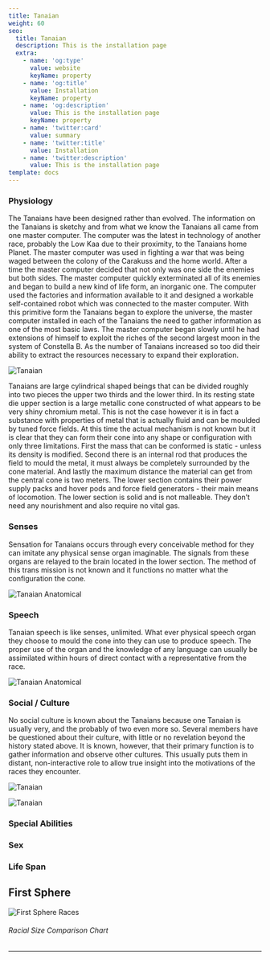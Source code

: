 ```yaml
---
title: Tanaian
weight: 60
seo:
  title: Tanaian
  description: This is the installation page
  extra:
    - name: 'og:type'
      value: website
      keyName: property
    - name: 'og:title'
      value: Installation
      keyName: property
    - name: 'og:description'
      value: This is the installation page
      keyName: property
    - name: 'twitter:card'
      value: summary
    - name: 'twitter:title'
      value: Installation
    - name: 'twitter:description'
      value: This is the installation page
template: docs
---
```


### Physiology
The Tanaians have been designed rather than evolved. The information on the Tanaians is sketchy and from what we know the Tanaians all came from one master computer. The computer was the latest in technology of another race, probably the Low Kaa due to their proximity, to the Tanaians home Planet. The master computer was used in fighting a war that was being waged between the colony of the Carakuss and the home world. After a time the master computer decided that not only was one side the enemies but both sides. The master computer quickly exterminated all of its enemies and began to build a new kind of life form, an inorganic one. The computer used the factories and information available to it and designed a workable self-contained robot which was connected to the master computer. With this primitive form the Tanaians began to explore the universe, the master computer installed in each of the Tanaians the need to gather information as one of the most basic laws. The master computer began slowly until he had extensions of himself to exploit the riches of the second largest moon in the system of Constella B. As the number of Tanaians increased so too did their ability to extract the resources necessary to expand their exploration.

![Tanaian](/images/Tanaian-grey.jpg)

Tanaians are large cylindrical shaped beings that can be divided roughly into two pieces the upper two thirds and the lower third. In its resting state die upper section is a large metallic cone constructed of what appears to be very shiny chromium metal. This is not the case however it is in fact a substance with properties of metal that is actually fluid and can be moulded by tuned force fields. At this time the actual mechanism is not known but it is clear that they can form their cone into any shape or configuration with only three limitations. First the mass that can be conformed is static - unless its density is modified. Second there is an internal rod that produces the field to mould the metal, it must always be completely surrounded by the cone material. And lastly the maximum distance the material can get from the central cone is two meters. The lower section contains their power supply packs and hover pods and force field generators - their main means of locomotion. The lower section is solid and is not malleable. They don’t need any nourishment and also require no vital gas.

### Senses
Sensation for Tanaians occurs through every conceivable method for they can imitate any physical sense organ imaginable. The signals from these organs are relayed to the brain located in the lower section. The method of this trans mission is not known and it functions no matter what the configuration the cone.</p>

![Tanaian Anatomical](/images/TanaianAnatomical-small.jpeg)

### Speech
Tanaian speech is like senses, unlimited. What ever physical speech organ they choose to mould the cone into they can use to produce speech. The proper use of the organ and the knowledge of any language can usually be assimilated within hours of direct contact with a representative from the race.</p>

![Tanaian Anatomical](/images/Tanaian-core-close-up.jpeg)

### Social / Culture
No social culture is known about the Tanaians because one Tanaian is usually very, and the probably of two even more so. Several members have be questioned about their culture, with little or no revelation beyond the history stated above. It is known, however, that their primary function is to gather information and observe other cultures. This usually puts them in distant, non-interactive role to allow true insight into the motivations of the races they encounter.</p>

![Tanaian](/images/Tanaian_bw.jpg)</p>
![Tanaian](/images/Tanaian-render.jpeg)</p>


### Special Abilities

### Sex

### Life Span

## First Sphere
![First Sphere Races](/images/RacesSizeChart-01small.png)</p>
###### Racial Size Comparison Chart
---
